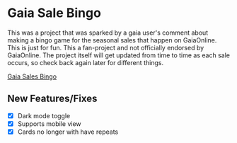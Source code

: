 # Gaia Sale Bingo
This was a project that was sparked by a gaia user's comment about making a bingo game for the seasonal sales that happen on GaiaOnline. This is just for fun. This a fan-project and not officially endorsed by GaiaOnline. The project itself will get updated from time to time as each sale occurs, so check back again later for different things.

[Gaia Sales Bingo](https://hauntedvcr.github.io/GaiaSaleBingo/)

## New Features/Fixes
- [x] Dark mode toggle
- [x] Supports mobile view
- [x] Cards no longer with have repeats
